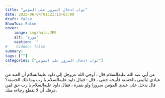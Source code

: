 ```yaml
---
title: "ثواب ادخال السرور على المؤمن"
date: 2023-06-04T01:21:13+03:00
draft: false
ShowToc: False
cover:
    image: img/hala.JPG
    alt: 'صورة'
    caption: ''
#    hidden: false
summary: 
tags: [""]
categories: ["ثواب ادخال السرور على المؤمن"]
---
```

عن أبي عبد الله عليه‌السلام
قال : أوحى الله عزوجل إلى داود عليه‌السلام أن العبد من عبادي ليأتيني
بالحسنة فأبيحه جنتي ، قال : فقال داود عليه‌السلام يا رب وما تلك الحسنة؟ قال
يدخل على عبدي المؤمن سرورا ولو بتمرة ، فقال داود عليه‌السلام يا رب حق
لمن عرفك أن لا يقطع رجاءه منك.

